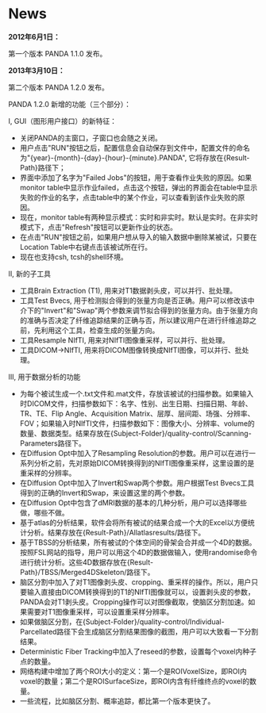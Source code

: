 # News #
**2012年6月1日：**

第一个版本 PANDA 1.1.0 发布。

**2013年3月10日：**

第二个版本 PANDA 1.2.0 发布。

PANDA 1.2.0 新增的功能（三个部分）：

I, GUI（图形用户接口）的新特征：
  * 关闭PANDA的主窗口，子窗口也会随之关闭。
  * 用户点击"RUN"按钮之后，配置信息会自动保存到文件中，配置文件的命名为"{year}-{month}-{day}-{hour}-{minute}.PANDA", 它将存放在{Result-Path}路径下；
  * 界面中添加了名字为"Failed Jobs"的按钮，用于查看作业失败的原因。如果monitor table中显示作业failed，点击这个按钮，弹出的界面会在table中显示失败的作业的名字，点击table中的某个作业，可以查看到该作业失败的原因。
  * 现在，monitor table有两种显示模式：实时和非实时。默认是实时。在非实时模式下，点击"Refresh"按钮可以更新作业的状态。
  * 在点击"RUN"按钮之前，如果用户想从导入的输入数据中删除某被试，只要在Location Table中右键点击该被试所在行。
  * 现在也支持csh, tcsh的shell环境。

II, 新的子工具
  * 工具Brain Extraction (T1), 用来对T1数据剥头皮，可以并行、批处理。
  * 工具Test Bvecs, 用于检测拟合得到的张量方向是否正确。用户可以修改该中介下的"Invert"和"Swap"两个参数来调节拟合得到的张量方向。由于张量方向的准确与否决定了纤维追踪结果的正确与否，所以建议用户在进行纤维追踪之前，先利用这个工具，检查生成的张量方向。
  * 工具Resample NIfTI, 用来对NIfTI图像重采样，可以并行、批处理。
  * 工具DICOM->NIfTI, 用来将DICOM图像转换成NIfTI图像，可以并行、批处理。

III, 用于数据分析的功能
  * 为每个被试生成一个.txt文件和.mat文件，存放该被试的扫描参数。如果输入时DICOM文件，扫描参数如下：名字、性别、出生日期、扫描日期、年龄、TR、TE、Flip Angle、Acquisition Matrix、层厚、层间距、场强、分辨率、FOV；如果输入时NIfTI文件，扫描参数如下：图像大小、分辨率、volume的数量、数据类型。结果存放在{Subject-Folder}/quality-control/Scanning-Parameters路径下。
  * 在Diffusion Opt中加入了Resampling Resolution的参数。用户可以在进行一系列分析之前，先对原始DICOM转换得到的NIfTI图像重采样，这里设置的是重采样的分辨率。
  * 在Diffusion Opt中加入了Invert和Swap两个参数。用户根据Test Bvecs工具得到的正确的Invert和Swap，来设置这里的两个参数。
  * 在Diffusion Opt中包含了dMRI数据的基本的几种分析，用户可以选择哪些做，哪些不做。
  * 基于atlas的分析结果，软件会将所有被试的结果合成一个大的Excel以方便统计分析。结果存放在{Result-Path}/Allatlasresults/路径下。
  * 基于TBSS的分析结果，所有被试的个体空间的骨架会合并成一个4D的数据。按照FSL网站的指导，用户可以用这个4D的数据做输入，使用randomise命令进行统计分析。这些4D数据存放在{Result-Path}/TBSS/Merged4DSkeleton/路径下。
  * 脑区分割中加入了对T1图像剥头皮、cropping、重采样的操作。所以，用户只要输入直接由DICOM转换得到的T1的NIfTI图像就可以，设置剥头皮的参数，PANDA会对T1剥头皮。Cropping操作可以对图像截取，使脑区分割加速。如果需要对T1图像重采样，可以设置重采样分辨率。
  * 如果做脑区分割，在{Subject-Folder}/quality-control/Individual-Parcellated路径下会生成脑区分割结果图像的截图，用户可以大致看一下分割结果。
  * Deterministic Fiber Tracking中加入了reseed的参数，设置每个voxel内种子点的数量。
  * 网络构建中增加了两个ROI大小的定义：第一个是ROIVoxelSize，即ROI内voxel的数量；第二个是ROISurfaceSize，即ROI内含有纤维终点的voxel的数量。
  * 一些流程，比如脑区分割、概率追踪，都比第一个版本更快了。